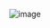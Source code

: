 ![image](https://github.com/Prof-MohamedAtef/BMCurrencyConverter-Android/assets/16711483/b8beb096-8c17-44cb-824e-ad7583daf2a7)
